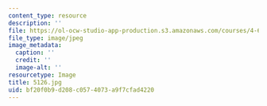 ```yaml
---
content_type: resource
description: ''
file: https://ol-ocw-studio-app-production.s3.amazonaws.com/courses/4-614-religious-architecture-and-islamic-cultures-fall-2002/bf20f0b9d208c0574073a9f7cfad4220_5126.jpg
file_type: image/jpeg
image_metadata:
  caption: ''
  credit: ''
  image-alt: ''
resourcetype: Image
title: 5126.jpg
uid: bf20f0b9-d208-c057-4073-a9f7cfad4220
---
```

